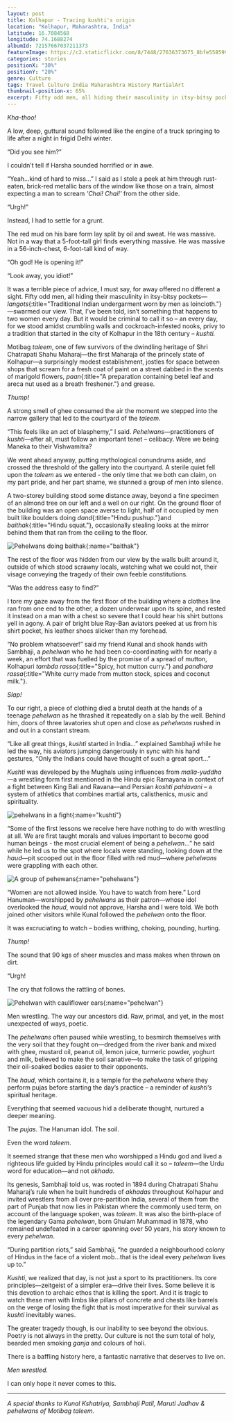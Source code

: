```yaml
---
layout: post
title: Kolhapur - Tracing kushti's origin
location: "Kolhapur, Maharashtra, India"
latitude: 16.7084568
longitude: 74.1688274
albumId: 72157667037211373
featureImage: https://c2.staticflickr.com/8/7448/27636373675_8bfe558599_c.jpg
categories: stories
positionX: "30%"
positionY: "20%"
genre: Culture
tags: Travel Culture India Maharashtra History MartialArt 
thumbnail-position-x: 65%
excerpt: Fifty odd men, all hiding their masculinity in itsy-bitsy pockets—langots—swarmed our view. That, I’ve been told, isn’t something that happens to two women every day. But it would be criminal to call it so – an every day.
---
```


_Kha-thoo!_

A low, deep, guttural sound followed like the engine of a truck springing to life after a night in frigid Delhi winter.   

“Did you see him?”

I couldn’t tell if Harsha sounded horrified or in awe.

“Yeah...kind of hard to miss...” I said as I stole a peek at him through rust-eaten, brick-red metallic bars of the window like 
those on a train, almost expecting a man to scream _'Chai! Chai!'_ from the other side.

“Urgh!”

Instead, I had to settle for a grunt.

The red mud on his bare form lay split by oil and sweat. He was massive. Not in a way that a 5-foot-tall girl finds everything massive. He was massive in a 56-inch-chest, 6-foot-tall kind of way. 

“Oh god! He is opening it!” 

“Look away, you idiot!”

It was a terrible piece of advice, I must say, for away offered no different a sight. Fifty odd men, all hiding their masculinity in itsy-bitsy pockets—_langots_{:title="Traditional Indian undergarment worn by men as loincloth."}—swarmed our view. That, I’ve been told, isn’t something that happens to two women every day. But it would be criminal to call it so – an every day, for we stood amidst crumbling walls and cockroach-infested nooks, privy to a tradition that started in the city of Kolhapur in the 18th century – _kushti._

Motibag _taleem_, one of few survivors of the dwindling heritage of Shri Chatrapati Shahu Maharaj—the first Maharaja of the princely state of Kolhapur—a surprisingly modest establishment, jostles for space between shops that scream for a fresh coat of paint on a street dabbed in the scents of marigold flowers, _paan_{:title="A preparation containing betel leaf and areca nut used as a breath freshener."} and grease. 

_Thump!_

A strong smell of ghee consumed the air the moment we stepped into the narrow gallery that led to the courtyard of the _taleem._

“This feels like an act of blasphemy,” I said. _Pehelwans_—practitioners of _kushti_—after all, must follow an important tenet – celibacy. Were we being Maneka to their Vishwamitra?

We went ahead anyway, putting mythological conundrums aside, and crossed the threshold of the gallery into the courtyard. A sterile quiet fell upon the _taleem_ as we entered - the only time that we both can claim, on my part pride, and her part shame, we stunned a group of men into silence.

A two-storey building stood some distance away, beyond a fine specimen of an almond tree on our left and a well on our right. On the ground floor of the building was an open space averse to light, half of it occupied by men built like boulders doing _dand_{:title="Hindu pushup."}and _baithak_{:title="Hindu squat."}, occasionally stealing looks at the mirror behind them that ran from the ceiling to the floor. 

![Pehelwans doing baithak](){:name="baithak"}

The rest of the floor was hidden from our view by the walls built around it, outside of which stood scrawny locals, watching what we could not, their visage conveying the tragedy of their own feeble constitutions.	

“Was the address easy to find?” 

I tore my gaze away from the first floor of the building where a clothes line ran from one end to the other, a dozen underwear upon its spine, and rested it instead on a man with a chest so severe that I could hear his shirt buttons yell in agony. A pair of bright blue Ray-Ban aviators peeked at us from his shirt pocket, his leather shoes slicker than my forehead.

“No problem whatsoever!” said my friend Kunal and shook hands with Sambhaji, a _pehelwan_ who he had been co-coordinating with for nearly a week, an effort that was fuelled by the promise of a spread of mutton, Kolhapuri _tambda rassa_{:title="Spicy, hot mutton curry."} and _pandhara rassa_{:title="White curry made from mutton stock, spices and coconut milk."}.  

_Slap!_

To our right, a piece of clothing died a brutal death at the hands of a teenage _pehelwan_ as he thrashed it repeatedly on a slab by the well. Behind him, doors of three lavatories shut open and close as _pehelwans_ rushed in and out in a constant stream.

“Like all great things, _kushti_ started in India...” explained Sambhaji while he led the way, his aviators jumping dangerously in sync with his hand gestures, “Only the Indians could have thought of such a great sport...” 

_Kushti_ was developed by the Mughals using influences from _malla-yuddha_—a wrestling form first mentioned in the Hindu epic Ramayana in context of a fight between King Bali and Ravana—and Persian _koshti pahlavani_ – a system of athletics that combines martial arts, calisthenics, music and spirituality. 

![pehelwans in a fight](){:name="kushti"}

“Some of the first lessons we receive here have nothing to do with wrestling at all. We are first taught morals and values important to become good human beings - the most crucial element of being a _pehelwan_…” he said while he led us to the spot where locals were standing, looking down at the _haud_—pit scooped out in the floor filled with red mud—where _pehelwans_ were grappling with each other.

![A group of pehewans](){:name="pehelwans"}

“Women are not allowed inside. You have to watch from here.” Lord Hanuman—worshipped by _pehelwans_ as their patron—whose idol overlooked the _haud_, would not approve, Harsha and I were told. We both joined other visitors while Kunal followed the _pehelwan_ onto the floor. 

It was excruciating to watch – bodies writhing, choking, pounding, hurting.

_Thump!_

The sound that 90 kgs of sheer muscles and mass makes when thrown on dirt.

“Urgh!

The cry that follows the rattling of bones. 

![Pehelwan with cauliflower ears](){:name="pehelwan"}

Men wrestling. The way our ancestors did. Raw, primal, and yet, in the most unexpected of ways, poetic. 

The _pehelwans_ often paused while wrestling, to besmirch themselves with the very soil that they fought on—dredged from the river bank and mixed with ghee, mustard oil, peanut oil, lemon juice, turmeric powder, yoghurt and milk, believed to make the soil sanative—to make the task of gripping their oil-soaked bodies easier to their opponents. 

The _haud_, which contains it, is a temple for the _pehelwans_ where they perform pujas before starting the day’s practice – a reminder of _kushti’s_ spiritual heritage.

Everything that seemed vacuous hid a deliberate thought, nurtured a deeper meaning.

The _pujas_. The Hanuman idol. The soil. 

Even the word _taleem_.

It seemed strange that these men who worshipped a Hindu god and lived a righteous life guided by Hindu principles would call it so – _taleem_—the Urdu word for education—and not _akhada_.

Its genesis, Sambhaji told us, was rooted in 1894 during Chatrapati Shahu Maharaj’s rule when he built hundreds of _akhadas_ throughout Kolhapur and invited wrestlers from all over pre-partition India, several of them from the part of Punjab that now lies in Pakistan where the commonly used term, on account of the language spoken, was _taleem_. It was also the birth-place of the legendary Gama _pehelwan_, born Ghulam Muhammad in 1878, who remained undefeated in a career spanning over 50 years, his story known to every _pehelwan_.  

“During partition riots,” said Sambhaji, “he guarded a neighbourhood colony of Hindus in the face of a violent mob…that is the ideal every _pehelwan_ lives up to.” 

_Kushti_, we realized that day, is not just a sport to its practitioners. Its core principles—zeitgeist of a simpler era—drive their lives. Some believe it is this devotion to archaic ethos that is killing the sport. And it is tragic to watch these men with limbs like pillars of concrete and chests like barrels on the verge of losing the fight that is most imperative for their survival as _kushti_ inevitably wanes.

The greater tragedy though, is our inability to see beyond the obvious. Poetry is not always in the pretty. Our culture is not the sum total of holy, bearded men smoking _ganja_ and colours of holi. 

There is a baffling history here, a fantastic narrative that deserves to live on.

_Men wrestled._

I can only hope it never comes to this.

***

	
_A special thanks to Kunal Kshatriya, Sambhaji Patil, Maruti Jadhav & pehelwans of Motibag taleem._